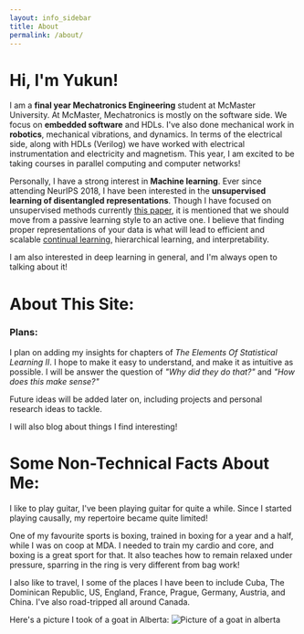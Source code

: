 ```yaml
---
layout: info_sidebar
title: About
permalink: /about/
---
```


# Hi, I'm Yukun!

I am a **final year Mechatronics Engineering** student at McMaster University. At McMaster, Mechatronics is mostly on the software side. We focus on **embedded software** and HDLs. I've also done mechanical work in **robotics**, mechanical vibrations, and dynamics. In terms of the electrical side, along with HDLs (Verilog) we have worked with electrical instrumentation and electricity and magnetism. This year, I am excited to be taking courses in parallel computing and computer networks!

Personally, I have a strong interest in **Machine learning**. Ever since attending NeurIPS 2018, I have been interested in the **unsupervised learning of disentangled representations**. Though I have focused on unsupervised methods currently [this paper](https://arxiv.org/pdf/1812.02230.pdf), it is mentioned that we should move from a passive learning style to an active one. I believe that finding proper representations
of your data is what will lead to efficient and scalable
[continual learning](https://papers.nips.cc/paper/8193-life-long-disentangled-representation-learning-with-cross-domain-latent-homologies.pdf), hierarchical learning, and interpretability.

I am also interested in deep learning in general, and I'm always open to talking about it!


# About This Site:

### Plans:
I plan on adding my insights for chapters of 
*The Elements Of Statistical Learning II*. I hope to 
make it easy to understand, and make it as intuitive as 
possible. I will be answer the question of *"Why did they do that?"*
and *"How does this make sense?"*

Future ideas will be added later on, including projects and personal research ideas to tackle. 

I will also blog about things I find interesting!

# Some Non-Technical Facts About Me:
I like to play guitar, I've been playing guitar for quite a while. Since I started playing causally, my repertoire became quite limited!

One of my favourite sports is boxing, trained in boxing for a year and a half, while I was on coop at MDA. I needed to train my cardio and core, and boxing is a great sport for that. It also teaches how to remain relaxed under pressure, sparring in the ring is very different from bag work!

I also like to travel, I some of the places I have been to include Cuba, The Dominican Republic, US, England, France, Prague, Germany, Austria, and China. I've also road-tripped all around Canada.


Here's a picture I took of a goat in Alberta:
![Picture of a goat in alberta](/assets/home/goat.jpg)
